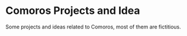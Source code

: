 # Comoros Projects and Idea

Some projects and ideas related to Comoros, most of them are fictitious.
